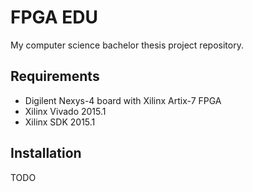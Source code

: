 # FPGA EDU #

My computer science bachelor thesis project repository.

## Requirements ##
- Digilent Nexys-4 board with Xilinx Artix-7 FPGA
- Xilinx Vivado 2015.1
- Xilinx SDK 2015.1

## Installation ##
TODO
